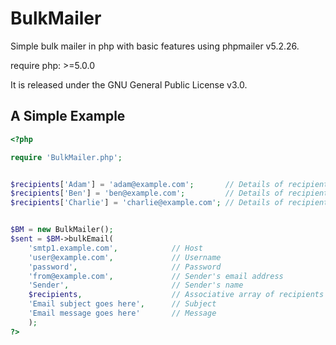# BulkMailer

Simple bulk mailer in php with basic features using phpmailer v5.2.26.

require php: >=5.0.0

It is released under the GNU General Public License v3.0.

## A Simple Example

```php
<?php

require 'BulkMailer.php';


$recipients['Adam'] = 'adam@example.com';       // Details of recipient 1
$recipients['Ben'] = 'ben@example.com';         // Details of recipient 2
$recipients['Charlie'] = 'charlie@example.com'; // Details of recipient 3


$BM = new BulkMailer();
$sent = $BM->bulkEmail(
    'smtp1.example.com',            // Host
    'user@example.com',             // Username
    'password',                     // Password
    'from@example.com',             // Sender's email address
    'Sender',                       // Sender's name
    $recipients,                    // Associative array of recipients name->email
    'Email subject goes here',      // Subject
    'Email message goes here'       // Message
    );
?>
```
